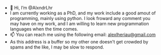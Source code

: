 - 👋 Hi, I’m @AlxndrLhr
- I am currently working as a PhD, and my work include a good amout of programming, mainly using python. I look froward any comment you may have on my work, and I am willing to learn new programmation languages when the time comes.
- 📫 You can reach me using the following email: alexlheriau@gmail.com
- As this address is a buffer so my other one doesn't get crowded by spams and the like, I may be slow to respond.

<!---
AlxndrLhr/AlxndrLhr is a ✨ special ✨ repository because its `README.md` (this file) appears on your GitHub profile.
You can click the Preview link to take a look at your changes.
--->
